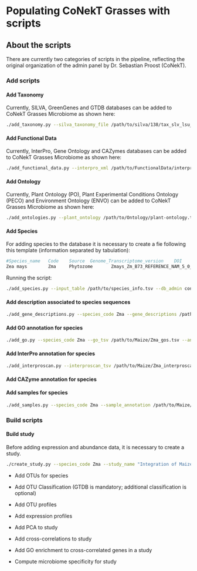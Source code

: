 # Populating CoNekT Grasses with scripts

## About the scripts

There are currently two categories of scripts in the pipeline, reflecting the original organization of the admin panel by Dr. Sebastian Proost (CoNekT).

### Add scripts

#### Add Taxonomy


Currently, SILVA, GreenGenes and GTDB databases can be added to CoNekT Grasses Microbiome as shown here:

```bash
./add_taxonomy.py --silva_taxonomy_file /path/to/silva/138/tax_slv_lsu_138.1.txt --silva_release 138.1 --gg_taxonomy_file /path/to/gg_13_5/gg_13_5_taxonomy.txt --gg_release 13.5 --gtdb_taxonomy_file /path/to/gtdb/214/bac120_taxonomy_r214.tsv --gtdb_release 214 --db_admin conekt_microbiome_admin --db_name conekt_microbiome_db
```

#### Add Functional Data


Currently, InterPro, Gene Ontology and CAZymes databases can be added to CoNekT Grasses Microbiome as shown here:

```bash
./add_functional_data.py --interpro_xml /path/to/FunctionalData/interpro.xml --gene_ontology_obo /path/to/FunctionalData/go.obo --cazyme /path/to/FunctionalData/CAZyDB.07302020.fam-activities.txt --db_admin conekt_microbiome_admin --db_name conekt_microbiome_db
```

#### Add Ontology


Currently, Plant Ontology (PO), Plant Experimental Conditions Ontology (PECO) and Environment Ontology (ENVO) can be added to CoNekT Grasses Microbiome as shown here:

```bash
./add_ontologies.py --plant_ontology /path/to/Ontology/plant-ontology.txt --plant_e_c_ontology /path/to/Ontology/peco.tsv --envo /path/to/Ontology/envo_09012024.txt --db_admin conekt_microbiome_admin --db_name conekt_microbiome_db
```

#### Add Species


For adding species to the database it is necessary to create a fie following this template (information separated by tabulation):

```bash
#Species_name   Code    Source  Genome_Transcriptome_version    DOI     CDS_file        RNA_file
Zea mays        Zma     Phytozome       Zmays_Zm_B73_REFERENCE_NAM_5_0_55       10.1126/science.abg5289 /path/to/Maize/Zma_cds.fa      /path/to/Maize/Zma_rnas.fa
```

Running the script:

```bash
./add_species.py --input_table /path/to/species_info.tsv --db_admin conekt_microbiome_admin --db_name conekt_microbiome_db
```

#### Add description associated to species sequences


```bash
./add_gene_descriptions.py --species_code Zma --gene_descriptions /path/to/Maize/Zma_cds_descriptions.txt --db_admin conekt_microbiome_admin --db_name conekt_microbiome_db
```

#### Add GO annotation for species


```bash
./add_go.py --species_code Zma --go_tsv /path/to/Maize/Zma_gos.tsv --annotation_source "GOs from InterProScan" --db_admin conekt_microbiome_admin --db_name conekt_microbiome_db
```

#### Add InterPro annotation for species


```bash
./add_interproscan.py --interproscan_tsv /path/to/Maize/Zma_interproscan.tsv --species_code Zma --db_admin conekt_microbiome_admin --db_name conekt_microbiome_db
```

#### Add CAZyme annotation for species



#### Add samples for species


```bash
./add_samples.py --species_code Zma --sample_annotation /path/to/Maize/Zma_sample_annotation.txt --db_admin conekt_microbiome_admin --db_name conekt_microbiome_db
```

### Build scripts

#### Build study


Before adding expression and abundance data, it is necessary to create a study.

```bash
./create_study.py --species_code Zma --study_name "Integration of Maize Microbiome and Transcriptome in leaves" --study_description "Integration of Maize Microbiome and Transcriptome in leaves to understand the role of microbiome in plant transcriptome" --study_type expression_metataxonomics --krona_file /home/santosrac/Repositories/conekt_grasses_microbiome/CoNekT_Grasses_Microbiome/tests/data/microbiome_data/otus/text.krona.html --db_admin conekt_microbiome_admin --db_name conekt_microbiome_db
```




 * Add OTUs for species
 * Add OTU Classification (GTDB is mandatory; additional classification is optional)
 * Add OTU profiles

 * Add expression profiles

 * Add PCA to study
 * Add cross-correlations to study
 * Add GO enrichment to cross-correlated genes in a study

 * Compute microbiome specificity for study
 